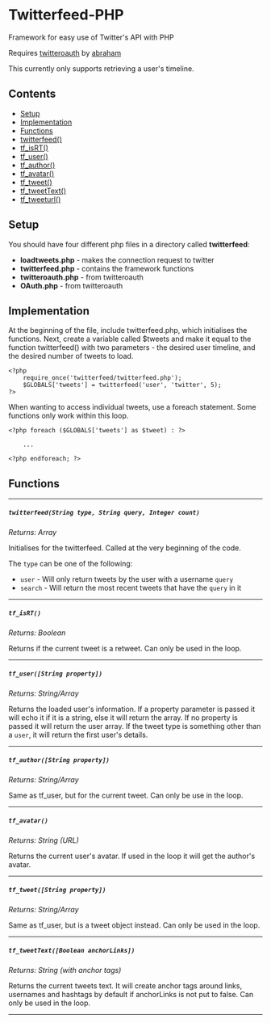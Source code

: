 Twitterfeed-PHP
===============
Framework for easy use of Twitter's API with PHP

Requires [twitteroauth](https://github.com/abraham/twitteroauth) by [abraham](https://github.com/abraham)

This currently only supports retrieving a user's timeline.

Contents
-----
- [Setup](#setup)
- [Implementation](#implementation)
- [Functions](#functions)
 - [twitterfeed()](#twitterfeed)
 - [tf_isRT()](#tf_isrt)
 - [tf_user()](#tf_user)
 - [tf_author()](#tf_author)
 - [tf_avatar()](#tf_avatar)
 - [tf_tweet()](#tf_tweet)
 - [tf_tweetText()](#tf_tweettext)
 - [tf_tweeturl()](#tf_tweeturl)

Setup
-----
You should have four different php files in a directory called **twitterfeed**:
- **loadtweets.php** - makes the connection request to twitter
- **twitterfeed.php** - contains the framework functions
- **twitteroauth.php** - from twitteroauth
- **OAuth.php** - from twitteroauth
 
Implementation
--------------
At the beginning of the file, include twitterfeed.php, which initialises the functions.
Next, create a variable called $tweets and make it equal to the function twitterfeed() with two parameters - the desired user timeline, and the desired number of tweets to load.

    <?php 
	    require_once('twitterfeed/twitterfeed.php');
	    $GLOBALS['tweets'] = twitterfeed('user', 'twitter', 5);
	?>
	
When wanting to access individual tweets, use a foreach statement. Some functions only work within this loop.

    <?php foreach ($GLOBALS['tweets'] as $tweet) : ?>

	    ...

	<?php endforeach; ?>
	
Functions
---------

* * *

<h5><code>twitterfeed(String type, String query, Integer count)</code></h5>

*Returns: Array*

Initialises for the twitterfeed. Called at the very beginning of the code.

The <code>type</code> can be one of the following:
- <code>user</code> - Will only return tweets by the user with a username <code>query</code> 
- <code>search</code> - Will return the most recent tweets that have the <code>query</code> in it

* * *

<h5><code>tf_isRT()</code></h5>

*Returns: Boolean*

Returns if the current tweet is a retweet. Can only be used in the loop.

* * *

<h5><code>tf_user([String property])</code></h5>

*Returns: String/Array*

Returns the loaded user's information. If a property parameter is passed it will echo it if it is a string, else it will return the array. If no property is passed it will return the user array. If the tweet type is something other than a <code>user</code>, it will return the first user's details.

* * *

<h5><code>tf_author([String property])</code></h5>

*Returns: String/Array*

Same as tf_user, but for the current tweet. Can only be use in the loop.

* * *

<h5><code>tf_avatar()</code></h5>

*Returns: String (URL)*

Returns the current user's avatar. If used in the loop it will get the author's avatar.

* * *

<h5><code>tf_tweet([String property])</code></h5>

*Returns: String/Array*

Same as tf_user, but is a tweet object instead. Can only be used in the loop.

* * *

<h5><code>tf_tweetText([Boolean anchorLinks])</code></h5>

*Returns: String (with anchor tags)*

Returns the current tweets text. It will create anchor tags around links, usernames and hashtags by default if anchorLinks is not put to false. Can only be used in the loop.

* * *
